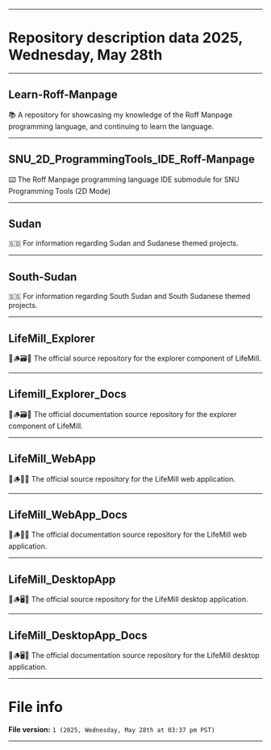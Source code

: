 
***

# Repository description data 2025, Wednesday, May 28th

---

## Learn-Roff-Manpage

📚️ A repository for showcasing my knowledge of the Roff Manpage programming language, and continuing to learn the language. 

---

## SNU_2D_ProgrammingTools_IDE_Roff-Manpage

⌨️ The Roff Manpage programming language IDE submodule for SNU Programming Tools (2D Mode)

---

## Sudan

🇸🇩️ For information regarding Sudan and Sudanese themed projects.

---

## South-Sudan

🇸🇸️ For information regarding South Sudan and South Sudanese themed projects.

---

## LifeMill_Explorer

🧬️🪵️🗃️💾️ The official source repository for the explorer component of LifeMill.

---

## Lifemill_Explorer_Docs

🧬️🪵️🗃️📖️ The official documentation source repository for the explorer component of LifeMill.

---

## LifeMill_WebApp

🧬️🪵️🌐️💾️ The official source repository for the LifeMill web application.

---

## LifeMill_WebApp_Docs

🧬️🪵️🌐️📖️ The official documentation source repository for the LifeMill web application.

---

## LifeMill_DesktopApp

🧬️🪵️🖥️💾️ The official source repository for the LifeMill desktop application.

---

## LifeMill_DesktopApp_Docs

🧬️🪵️🖥️📖️ The official documentation source repository for the LifeMill desktop application.

***

# File info

**File version:** `1 (2025, Wednesday, May 28th at 03:37 pm PST)`

***

